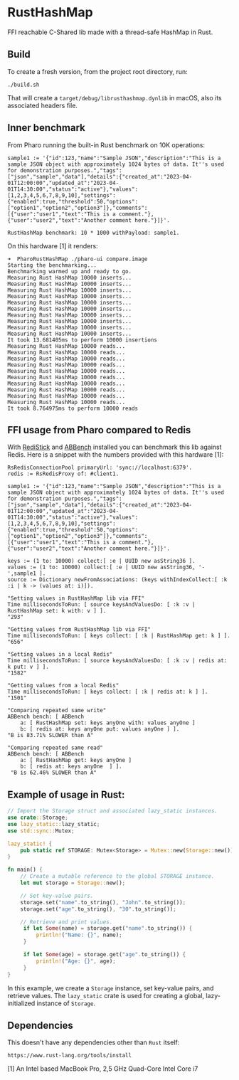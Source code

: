 # RustHashMap
FFI reachable C-Shared lib made with a thread-safe HashMap in Rust.

## Build
To create a fresh version, from the project root directory, run:

    ./build.sh

That will create a `target/debug/librusthashmap.dynlib` in macOS, also its associated headers file.

## Inner benchmark
From Pharo running the built-in Rust benchmark on 10K operations:

```Smalltalk
sample1 := '{"id":123,"name":"Sample JSON","description":"This is a sample JSON object with approximately 1024 bytes of data. It''s used for demonstration purposes.","tags":["json","sample","data"],"details":{"created_at":"2023-04-01T12:00:00","updated_at":"2023-04-01T14:30:00","status":"active"},"values":[1,2,3,4,5,6,7,8,9,10],"settings":{"enabled":true,"threshold":50,"options":["option1","option2","option3"]},"comments":[{"user":"user1","text":"This is a comment."},{"user":"user2","text":"Another comment here."}]}'.

RustHashMap benchmark: 10 * 1000 withPayload: sample1.
```
On this hardware [1] it renders:

```
➜  PharoRustHashMap ./pharo-ui compare.image
Starting the benchmarking...
Benchmarking warmed up and ready to go.
Measuring Rust HashMap 10000 inserts...
Measuring Rust HashMap 10000 inserts...
Measuring Rust HashMap 10000 inserts...
Measuring Rust HashMap 10000 inserts...
Measuring Rust HashMap 10000 inserts...
Measuring Rust HashMap 10000 inserts...
Measuring Rust HashMap 10000 inserts...
Measuring Rust HashMap 10000 inserts...
Measuring Rust HashMap 10000 inserts...
Measuring Rust HashMap 10000 inserts...
It took 13.681405ms to perform 10000 insertions
Measuring Rust HashMap 10000 reads...
Measuring Rust HashMap 10000 reads...
Measuring Rust HashMap 10000 reads...
Measuring Rust HashMap 10000 reads...
Measuring Rust HashMap 10000 reads...
Measuring Rust HashMap 10000 reads...
Measuring Rust HashMap 10000 reads...
Measuring Rust HashMap 10000 reads...
Measuring Rust HashMap 10000 reads...
Measuring Rust HashMap 10000 reads...
It took 8.764975ms to perform 10000 reads
```

## FFI usage from Pharo compared to Redis

With [RediStick](https://github.com/mumez/RediStick) and [ABBench](https://github.com/emdonahue/ABBench) installed you can benchmark this lib against Redis. Here is a snippet with the numbers provided with this hardware [1]:

```Smalltalk
RsRedisConnectionPool primaryUrl: 'sync://localhost:6379'.
redis := RsRedisProxy of: #client1.

sample1 := '{"id":123,"name":"Sample JSON","description":"This is a sample JSON object with approximately 1024 bytes of data. It''s used for demonstration purposes.","tags":["json","sample","data"],"details":{"created_at":"2023-04-01T12:00:00","updated_at":"2023-04-01T14:30:00","status":"active"},"values":[1,2,3,4,5,6,7,8,9,10],"settings":{"enabled":true,"threshold":50,"options":["option1","option2","option3"]},"comments":[{"user":"user1","text":"This is a comment."},{"user":"user2","text":"Another comment here."}]}'.

keys := (1 to: 10000) collect:[ :e | UUID new asString36 ].
values := (1 to: 10000) collect:[ :e | UUID new asString36, '-',sample1 ].
source := Dictionary newFromAssociations: (keys withIndexCollect:[ :k :i | k -> (values at: i)]).

"Setting values in RustHashMap lib via FFI"
Time millisecondsToRun: [ source keysAndValuesDo: [ :k :v | RustHashMap set: k with: v ] ]. 
"293"

"Getting values from RustHashMap lib via FFI"
Time millisecondsToRun: [ keys collect: [ :k | RustHashMap get: k ] ]. 
"656"

"Setting values in a local Redis"
Time millisecondsToRun: [ source keysAndValuesDo: [ :k :v | redis at: k put: v ] ]. 
"1582"

"Getting values from a local Redis"
Time millisecondsToRun: [ keys collect: [ :k | redis at: k ] ]. 
"1501"

"Comparing repeated same write"
ABBench bench: [ ABBench 
	a: [ RustHashMap set: keys anyOne with: values anyOne ] 
	b: [ redis at: keys anyOne put: values anyOne ] ]. 
"B is 83.71% SLOWER than A"

"Comparing repeated same read"
ABBench bench: [ ABBench 
	a: [ RustHashMap get: keys anyOne ] 
	b: [ redis at: keys anyOne  ] ]. 
 "B is 62.46% SLOWER than A"
```

## Example of usage in Rust:

```rust
// Import the Storage struct and associated lazy_static instances.
use crate::Storage;
use lazy_static::lazy_static;
use std::sync::Mutex;

lazy_static! {
    pub static ref STORAGE: Mutex<Storage> = Mutex::new(Storage::new());
}

fn main() {
    // Create a mutable reference to the global STORAGE instance.
    let mut storage = Storage::new();

    // Set key-value pairs.
    storage.set("name".to_string(), "John".to_string());
    storage.set("age".to_string(), "30".to_string());

    // Retrieve and print values.
     if let Some(name) = storage.get("name".to_string()) {
         println!("Name: {}", name);
     }

     if let Some(age) = storage.get("age".to_string()) {
         println!("Age: {}", age);
     }
}
```

In this example, we create a `Storage` instance, set key-value pairs, and retrieve values.
The `lazy_static` crate is used for creating a global, lazy-initialized instance of `Storage`.

## Dependencies
This doesn't have any dependencies other than `Rust` itself:

    https://www.rust-lang.org/tools/install


[1] An Intel based MacBook Pro, 2,5 GHz Quad-Core Intel Core i7